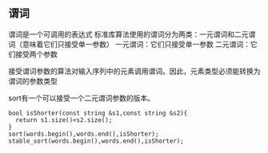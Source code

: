 ## 谓词
谓词是一个可调用的表达式
标准库算法使用的谓词分为两类：一元谓词和二元谓词（意味着它们只接受单一参数）
一元谓词：它们只接受单一参数
二元谓词：它们接受两个参数

接受谓词参数的算法对输入序列中的元素调用谓词。因此，元素类型必须能转换为谓词的参数类型

sort有一个可以接受一个二元谓词参数的版本。
```
bool isShorter(const string &s1,const string &s2){
  return s1.size()<s2.size();
}
sort(words.begin(),words.end(),isShorter);
stable_sort(words.begin(),words.end(),isShorter);
```
